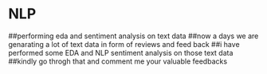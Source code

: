 # NLP
##performing eda and sentiment analysis on text data
##now a days we are genarating a lot of text data in form of reviews and feed back
##i have performed some EDA and NLP sentiment analysis on those text data
##kindly go throgh that and comment me your valuable feedbacks
